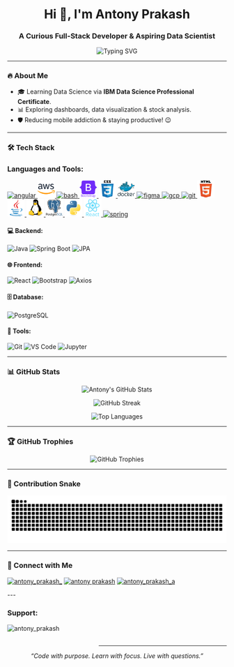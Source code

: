 <h1 align="center">Hi 👋, I'm Antony Prakash</h1>
<h3 align="center">A Curious Full-Stack Developer & Aspiring Data Scientist</h3>

<p align="center">
  <img src="https://readme-typing-svg.demolab.com?font=Fira+Code&pause=1000&center=true&vCenter=true&width=435&lines=Building+Real-World+Tech+Solutions;Lifelong+Learner+%26+Code+Explorer;Fighting+Mobile+Addiction+Like+a+Pro!" alt="Typing SVG" />
</p>

---

### 🔥 About Me

<!-- - 🚀 Building a **Blood Bank Management System** using **Spring Boot, React, PostgreSQL**. -->
- 🎓 Learning Data Science via **IBM Data Science Professional Certificate**.
- 📊 Exploring dashboards, data visualization & stock analysis.
- 🛡️ Reducing mobile addiction & staying productive! 😉

---

### 🛠️ Tech Stack


<h3 align="left">Languages and Tools:</h3>
<p align="left"> <a href="https://angular.io" target="_blank" rel="noreferrer"> <img src="https://angular.io/assets/images/logos/angular/angular.svg" alt="angular" width="40" height="40"/> </a> <a href="https://aws.amazon.com" target="_blank" rel="noreferrer"> <img src="https://raw.githubusercontent.com/devicons/devicon/master/icons/amazonwebservices/amazonwebservices-original-wordmark.svg" alt="aws" width="40" height="40"/> </a> <a href="https://www.gnu.org/software/bash/" target="_blank" rel="noreferrer"> <img src="https://www.vectorlogo.zone/logos/gnu_bash/gnu_bash-icon.svg" alt="bash" width="40" height="40"/> </a> <a href="https://getbootstrap.com" target="_blank" rel="noreferrer"> <img src="https://raw.githubusercontent.com/devicons/devicon/master/icons/bootstrap/bootstrap-plain-wordmark.svg" alt="bootstrap" width="40" height="40"/> </a> <a href="https://www.w3schools.com/css/" target="_blank" rel="noreferrer"> <img src="https://raw.githubusercontent.com/devicons/devicon/master/icons/css3/css3-original-wordmark.svg" alt="css3" width="40" height="40"/> </a> <a href="https://www.docker.com/" target="_blank" rel="noreferrer"> <img src="https://raw.githubusercontent.com/devicons/devicon/master/icons/docker/docker-original-wordmark.svg" alt="docker" width="40" height="40"/> </a> <a href="https://www.figma.com/" target="_blank" rel="noreferrer"> <img src="https://www.vectorlogo.zone/logos/figma/figma-icon.svg" alt="figma" width="40" height="40"/> </a> <a href="https://cloud.google.com" target="_blank" rel="noreferrer"> <img src="https://www.vectorlogo.zone/logos/google_cloud/google_cloud-icon.svg" alt="gcp" width="40" height="40"/> </a> <a href="https://git-scm.com/" target="_blank" rel="noreferrer"> <img src="https://www.vectorlogo.zone/logos/git-scm/git-scm-icon.svg" alt="git" width="40" height="40"/> </a> <a href="https://www.w3.org/html/" target="_blank" rel="noreferrer"> <img src="https://raw.githubusercontent.com/devicons/devicon/master/icons/html5/html5-original-wordmark.svg" alt="html5" width="40" height="40"/> </a> <a href="https://www.java.com" target="_blank" rel="noreferrer"> <img src="https://raw.githubusercontent.com/devicons/devicon/master/icons/java/java-original.svg" alt="java" width="40" height="40"/> </a> <a href="https://www.linux.org/" target="_blank" rel="noreferrer"> <img src="https://raw.githubusercontent.com/devicons/devicon/master/icons/linux/linux-original.svg" alt="linux" width="40" height="40"/> </a> <a href="https://www.postgresql.org" target="_blank" rel="noreferrer"> <img src="https://raw.githubusercontent.com/devicons/devicon/master/icons/postgresql/postgresql-original-wordmark.svg" alt="postgresql" width="40" height="40"/> </a> <a href="https://www.python.org" target="_blank" rel="noreferrer"> <img src="https://raw.githubusercontent.com/devicons/devicon/master/icons/python/python-original.svg" alt="python" width="40" height="40"/> </a> <a href="https://reactjs.org/" target="_blank" rel="noreferrer"> <img src="https://raw.githubusercontent.com/devicons/devicon/master/icons/react/react-original-wordmark.svg" alt="react" width="40" height="40"/> </a> <a href="https://spring.io/" target="_blank" rel="noreferrer"> <img src="https://www.vectorlogo.zone/logos/springio/springio-icon.svg" alt="spring" width="40" height="40"/> </a> </p>


#### 💻 Backend:
![Java](https://img.shields.io/badge/Java-ED8B00?style=for-the-badge&logo=java&logoColor=white)
![Spring Boot](https://img.shields.io/badge/Spring%20Boot-6DB33F?style=for-the-badge&logo=spring-boot&logoColor=white)
![JPA](https://img.shields.io/badge/JPA-000000?style=for-the-badge&logo=hibernate&logoColor=white)

#### 🌐 Frontend:
![React](https://img.shields.io/badge/React-20232A?style=for-the-badge&logo=react&logoColor=61DAFB)
![Bootstrap](https://img.shields.io/badge/Bootstrap-563D7C?style=for-the-badge&logo=bootstrap&logoColor=white)
![Axios](https://img.shields.io/badge/Axios-5A29E4?style=for-the-badge)

#### 🗄️ Database:
![PostgreSQL](https://img.shields.io/badge/PostgreSQL-316192?style=for-the-badge&logo=postgresql&logoColor=white)

#### 🧰 Tools:
![Git](https://img.shields.io/badge/Git-F05032?style=for-the-badge&logo=git&logoColor=white)
![VS Code](https://img.shields.io/badge/VS%20Code-007ACC?style=for-the-badge&logo=visual-studio-code&logoColor=white)
![Jupyter](https://img.shields.io/badge/Jupyter-F37626?style=for-the-badge&logo=jupyter&logoColor=white)

---

### 📊 GitHub Stats

<p align="center">
  <img src="https://github-readme-stats.vercel.app/api?username=AntonyprakashAP&show_icons=true&theme=tokyonight" alt="Antony's GitHub Stats" />
</p>

<p align="center">
  <img src="https://github-readme-streak-stats.herokuapp.com/?user=AntonyprakashAP&theme=tokyonight" alt="GitHub Streak" />
</p>

<p align="center">
  <img src="https://github-readme-stats.vercel.app/api/top-langs/?username=AntonyprakashAP&layout=compact&theme=tokyonight" alt="Top Languages" />
</p>

---

### 🏆 GitHub Trophies

<p align="center">
  <img src="https://github-profile-trophy.vercel.app/?username=AntonyprakashAP&theme=onedark&no-frame=true&no-bg=true&margin-w=4" alt="GitHub Trophies" />
</p>

---

### 🐍 Contribution Snake

<p align="center">
  <img src="https://raw.githubusercontent.com/AntonyprakashAP/AntonyprakashAP/output/github-contribution-grid-snake.svg" alt="Contribution Snake Animation" />
</p>

---

### 🤝 Connect with Me

<p align="left">
<a href="https://dev.to/antony_prakash_" target="blank"><img align="center" src="https://raw.githubusercontent.com/rahuldkjain/github-profile-readme-generator/master/src/images/icons/Social/devto.svg" alt="antony_prakash_" height="30" width="40" /></a>
<a href="https://linkedin.com/in/antony prakash" target="blank"><img align="center" src="https://raw.githubusercontent.com/rahuldkjain/github-profile-readme-generator/master/src/images/icons/Social/linked-in-alt.svg" alt="antony prakash" height="30" width="40" /></a>
<a href="https://www.leetcode.com/antony_prakash_a" target="blank"><img align="center" src="https://raw.githubusercontent.com/rahuldkjain/github-profile-readme-generator/master/src/images/icons/Social/leet-code.svg" alt="antony_prakash_a" height="30" width="40" /></a>
</p>
---


<h3 align="left">Support:</h3>
<p><a href="https://www.buymeacoffee.com/antony_prakash"> <img align="left" src="https://cdn.buymeacoffee.com/buttons/v2/default-yellow.png" height="50" width="210" alt="antony_prakash" /></a></p><br><br>

---

<p align="center"><i>“Code with purpose. Learn with focus. Live with questions.”</i></p>
